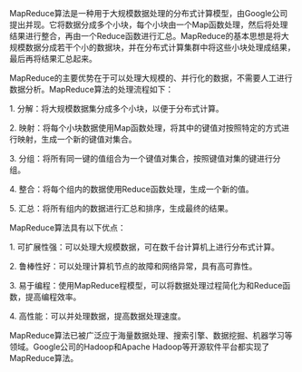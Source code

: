 MapReduce算法是一种用于大规模数据处理的分布式计算模型，由Google公司提出并现。它将数据分成多个小块，每个小块由一个Map函数处理，然后将处理结果进行整合，再由一个Reduce函数进行汇总。MapReduce的基本思想是将大规模数据分成若干个小的数据块，并在分布式计算集群中将这些小块处理成结果，最后再将结果汇总起来。  
  
MapReduce的主要优势在于可以处理大规模的、并行化的数据，不需要人工进行数据分析。MapReduce算法的处理流程如下：  
  
1. 分解：将大规模数据集分成多个小块，以便于分布式计算。  
  
2. 映射：将每个小块数据使用Map函数处理，将其中的键值对按照特定的方式进行映射，生成一个新的键值对集合。  
  
3. 分组：将所有同一键的值组合为一个键值对集合，按照键值对集的键进行分组。  
  
4. 整合：将每个组内的数据使用Reduce函数处理，生成一个新的值。  
  
5. 汇总：将所有组内的数据进行汇总和排序，生成最终的结果。  
  
MapReduce算法具有以下优点：  
  
1. 可扩展性强：可以处理大规模数据，可在数千台计算机上进行分布式计算。  
  
2. 鲁棒性好：可以处理计算机节点的故障和网络异常，具有高可靠性。  
  
3. 易于编程：使用MapReduce程模型，可以将数据处理过程简化为和Reduce函数，提高编程效率。  
  
4. 高性能：可以并处理数据，提高数据处理速度。  
  
MapReduce算法已被广泛应于海量数据处理、搜索引擎、数据挖掘、机器学习等领域。Google公司的Hadoop和Apache Hadoop等开源软件平台都实现了MapReduce算法。